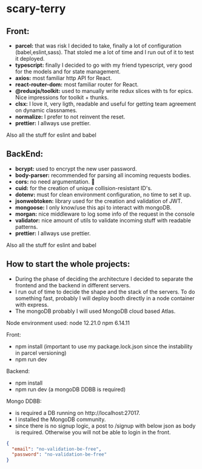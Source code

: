 # scary-terry

## Front:

 - __parcel:__ that was risk I decided to take, finally a lot of configuration (babel,eslint,sass). That stoled me a lot of time and I run out of it to test it deployed.
- __typescript:__ finally I decided to go with my friend typescript, very good for the models and for state management.
- __axios:__ most familiar http API for React.
- __react-router-dom:__ most familiar router for React.
- __@reduxjs/toolkit:__ used to manually write redux slices with ts for epics. Nice impressions for toolkit + thunks.
- __clsx:__ I love it, very ligth, readable and useful for getting team agreement on dynamic classnames.
- __normalize:__ I prefer to not reinvent the reset.
- __prettier:__ I allways use prettier.

Also all the stuff for eslint and babel

## BackEnd:

- __bcrypt:__ used to encrypt the new user password.
- __body-parser:__ recommended for parsing all incoming requests bodies. 
- __cors:__ no need argumentation. 😬
- __cuid:__ for the creation of unique collision-resistant ID's.
- __dotenv:__ must for clean environment configuration, no time to set it up.
- __jsonwebtoken:__ library used for the creation and validation of JWT.
- __mongoose:__ I only know/use this api to interact with mongoDB.
- __morgan:__ nice middleware to log some info of the request in the console
- __validator:__ nice amount of utils to validate incoming stuff with readable patterns.
- __prettier:__ I allways use prettier.

Also all the stuff for eslint and babel

## How to start the whole projects:
- During the phase of deciding the architecture I decided to separate the frontend and the backend in different servers.
- I run out of time to decide the shape and the stack of the servers. To do something fast, probably I will deploy booth directly in a node container with express.
- The mongoDB probably I will used MongoDB cloud based Atlas.

Node environment used: node 12.21.0 npm 6.14.11

Front: 
- npm install (important to use my package.lock.json since the instability in parcel versioning)
- npm run dev

Backend:
- npm install
- npm run dev (a mongoDB DDBB is required)

Mongo DDBB:
- is required a DB running on http://localhost:27017.
- I installed the MongoDB community. 
- since there is no signup logic, a post to /signup with below json as body is required. Otherwise you will not be able to login in the front.

```json
{
  "email": "no-validation-be-free",
  "password": "no-validation-be-free"
}

```
